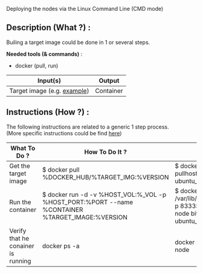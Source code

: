 Deploying the nodes via the Linux Command Line (CMD mode)

Description (What ?) :
-
Builing a target image could be done in 1 or several steps.  

__Needed tools (& commands)__ : 
* docker (pull, run)

<table>
    <thead>
        <tr>
            <th>Input(s)</th>
            <th>Output</th>
        </tr>
    </thead>
    <tbody>
        <tr>
        <td>Target image (e.g. <A href="https://hub.docker.com/r/hostyournode/bitcoind_pkg-ubuntu_arm32v7/">example</A>)</td>
        <td>Container</td>
        </tr>
    </tbody>
</table>

Instructions (How ?) :
--
The following instructions are related to a generic 1 step process.  
(More specific instructions could be find <A href="https://github.com/babonet13/HostYourNode/tree/master/Docker/bitcoind_pkg-ubuntu">here</A>)
<table>
    <thead>
        <tr>
            <th>What To Do ?</th>
            <th>How To Do It ?</th>
            <th>Example</th>
        </tr>
    </thead>
    <tbody>
        <tr>
            <td>Get the target image</td>
            <td>$ docker pull %DOCKER_HUB/%TARGET_IMG:%VERSION</td>
            <td>$ docker pullhostyournode/bitcoind_pkg-ubuntu_amd64:0.17.0</td>
        </tr>
        <tr>
            <td>Run the container</td>
            <td>$ docker run -d -v %HOST_VOL:%_VOL -p %HOST_PORT:%PORT --name %CONTAINER %TARGET_IMAGE:%VERSION</td>
            <td>$ docker run -d -v /var/lib/bitcoin:/var/lib/bitcoin -p 8333:8333 --name bitcoin-node bitcoind_pkg-ubuntu_amd64:0.17.0</td>
        </tr>
        <td>Verify that he conainer is running</td>
            <td>docker ps -a</td>
            <td>docker ps -a | grep bitcoin-node</td>
        </tr>
    </tbody>
</table>
